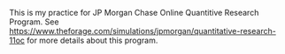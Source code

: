 This is my practice for JP Morgan Chase Online Quantitive Research Program.
See https://www.theforage.com/simulations/jpmorgan/quantitative-research-11oc for more details about this program.
